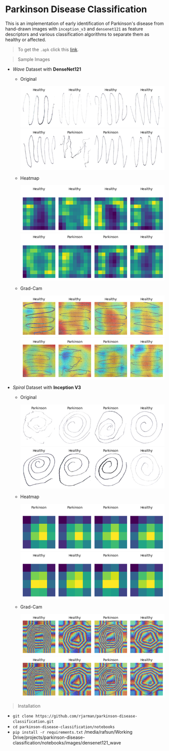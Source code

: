 # Parkinson Disease Classification

This is an implementation of early identification of Parkinson's disease from hand-drawn images with `inception_v3` and `densenet121` as feature descriptors and various classification algorithms to separate them as healthy or affected.

> To get the `.apk` click this [link](https://github.com/rjarman/parkinson-disease-classification/blob/master/Parkinson.apk).

> Sample Images

- _Wave_ Dataset with **DenseNet121**

  - Original

    ![Original Wave Images(Train)](<notebooks/images/densenet121_wave/sample_of_original_img(train).png> 'Original Wave Images(Train)')
    ![Original Wave Images(Test)](<notebooks/images/densenet121_wave/sample_of_original_img(test).png> 'Original Wave Images(Test)')

  - Heatmap

    ![Heatmap Wave Images(Train)](<notebooks/images/densenet121_wave/sample_of_heatmap_img(train).png> 'Heatmap Wave Images(Train)')
    ![Heatmap Wave Images(Test)](<notebooks/images/densenet121_wave/sample_of_heatmap_img(test).png> 'Heatmap Wave Images(Test)')

  - Grad-Cam

    ![Heatmap Wave Images(Train)](<notebooks/images/densenet121_wave/sample_of_gradcam_img(train).png> 'Heatmap Wave Images(Train)')
    ![Heatmap Wave Images(Test)](<notebooks/images/densenet121_wave/sample_of_gradcam_img(test).png> 'Heatmap Wave Images(Test)')

- _Spiral_ Dataset with **Inception V3**

  - Original

    ![Original Wave Images(Train)](<notebooks/images/inception_v3_spiral/sample_of_original_img(train).png> 'Original Spiral Images(Train)')
    ![Original Wave Images(Test)](<notebooks/images/inception_v3_spiral/sample_of_original_img(test).png> 'Original Spiral Images(Test)')

  - Heatmap

    ![Heatmap Wave Images(Train)](<notebooks/images/inception_v3_spiral/sample_of_heatmap_img(train).png> 'Heatmap Spiral Images(Train)')
    ![Heatmap Wave Images(Test)](<notebooks/images/inception_v3_spiral/sample_of_heatmap_img(test).png> 'Heatmap Spiral Images(Test)')

  - Grad-Cam

    ![Heatmap Wave Images(Train)](<notebooks/images/inception_v3_spiral/sample_of_gradcam_img(test).png> 'Heatmap Spiral Images(Train)')
    ![Heatmap Wave Images(Test)](<notebooks/images/inception_v3_spiral/sample_of_gradcam_img(test).png> 'Heatmap Spiral Images(Test)')

> Installation

- `git clone https://github.com/rjarman/parkinson-disease-classification.git`
- `cd parkinson-disease-classification/notebooks`
- `pip install -r requirements.txt`
  /media/rafsun/Working Drive/projects/parkinson-disease-classification/notebooks/images/densenet121_wave
